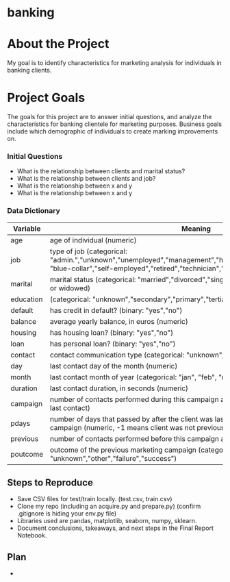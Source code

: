 # banking

# About the Project

My goal is to identify characteristics for marketing analysis for individuals in banking clients.


# Project Goals
The goals for this project are to answer initial questions, and analyze the characteristics for banking clientele for marketing purposes. Business goals include which demographic of individuals to create marking improvements on.


### Initial Questions

- What is the relationship between clients and marital status?
- What is the relationship between clients and job?
- What is the relationship between x and y
- What is the relationship between x and y

### Data Dictionary


| Variable    | Meaning     |
| ----------- | ----------- |
| age | age of individual (numeric)|
| job | type of job (categorical: "admin.","unknown","unemployed","management","housemaid","entrepreneur","student", "blue-collar","self-employed","retired","technician","services") |
| marital | marital status (categorical: "married","divorced","single"; note: "divorced" means divorced or widowed) |
| education | (categorical: "unknown","secondary","primary","tertiary")|
| default | has credit in default? (binary: "yes","no") |
| balance | average yearly balance, in euros (numeric) |
| housing | has housing loan? (binary: "yes","no") |
| loan    | has personal loan? (binary: "yes","no") |
| contact | contact communication type (categorical: "unknown","telephone","cellular") |
| day | last contact day of the month (numeric) |
| month | last contact month of year (categorical: "jan", "feb", "mar", …, "nov", "dec") |
| duration | last contact duration, in seconds (numeric) |
| campaign | number of contacts performed during this campaign and for this client (numeric, includes last contact) |
| pdays | number of days that passed by after the client was last contacted from a previous campaign (numeric, -1 means client was not previously contacted) |
| previous | number of contacts performed before this campaign and for this client (numeric) |
| poutcome | outcome of the previous marketing campaign (categorical: "unknown","other","failure","success") |





## Steps to Reproduce

- Save CSV files for test/train locally. (test.csv, train.csv)
- Clone my repo (including an acquire.py and prepare.py) (confirm .gitignore is hiding your env.py file)
- Libraries used are pandas, matplotlib, seaborn, numpy, sklearn.
- Document conclusions, takeaways, and next steps in the Final Report Notebook.

## Plan

-